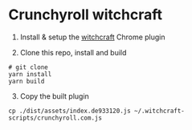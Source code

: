 # Crunchyroll witchcraft

1. Install & setup the [witchcraft](https://github.com/luciopaiva/witchcraft) Chrome plugin

2. Clone this repo, install and build

```
# git clone
yarn install
yarn build
```

3. Copy the built plugin

```
cp ./dist/assets/index.de933120.js ~/.witchcraft-scripts/crunchyroll.com.js
```
